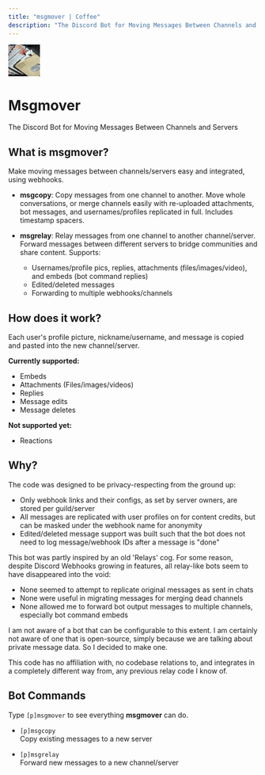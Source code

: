 ```yaml
---
title: "msgmover | Coffee"
description: "The Discord Bot for Moving Messages Between Channels and Servers.\n\nCopy messages from one channel to another, or continuously relay messages to other channels/servers. Make moving messages between channels/servers easy and integrated, using webhooks."
---
```


<img src="./msgmover.jpg" alt="logo" class="w-24 rounded">

# Msgmover

<CogHero cog="msgmover" />

The Discord Bot for Moving Messages Between Channels and Servers


## What is msgmover?

Make moving messages between channels/servers easy and integrated, using webhooks.

- **msgcopy**: Copy messages from one channel to another. Move whole conversations, or merge channels easily with re-uploaded attachments, bot messages, and usernames/profiles replicated in full. Includes timestamp spacers.  

- **msgrelay**: Relay messages from one channel to another channel/server. Forward messages between different servers to bridge communities and share content. Supports:
  - Usernames/profile pics, replies, attachments (files/images/video), and embeds (bot command replies)
  - Edited/deleted messages
  - Forwarding to multiple webhooks/channels 


## How does it work?

Each user's profile picture, nickname/username, and message is copied and pasted into the new channel/server.

**Currently supported:**
- Embeds
- Attachments (Files/images/videos)
- Replies
- Message edits
- Message deletes

**Not supported yet:**
- Reactions


## Why?

The code was designed to be privacy-respecting from the ground up:
- Only webhook links and their configs, as set by server owners, are stored per guild/server
- All messages are replicated with user profiles on for content credits, but can be masked under the webhook name for anonymity
- Edited/deleted message support was built such that the bot does not need to log message/webhook IDs after a message is "done"

This bot was partly inspired by an old 'Relays' cog. For some reason, despite Discord Webhooks growing in features, all relay-like bots seem to have disappeared into the void:
- None seemed to attempt to replicate original messages as sent in chats
- None were useful in migrating messages for merging dead channels
- None allowed me to forward bot output messages to multiple channels, especially bot command embeds

I am not aware of a bot that can be configurable to this extent. I am certainly not aware of one that is open-source, simply because we are talking about private message data. So I decided to make one.

This code has no affiliation with, no codebase relations to, and integrates in a completely different way from, any previous relay code I know of.


## Bot Commands

Type `[p]msgmover` to see everything **msgmover** can do.

- `[p]msgcopy`  
Copy existing messages to a new server  

- `[p]msgrelay`  
Forward new messages to a new channel/server
